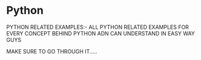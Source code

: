# Python
PYTHON RELATED EXAMPLES:-
ALL PYTHON RELATED EXAMPLES FOR EVERY CONCEPT BEHIND PYTHON ADN CAN UNDERSTAND IN EASY WAY GUYS 

MAKE SURE TO GO THROUGH IT.....
